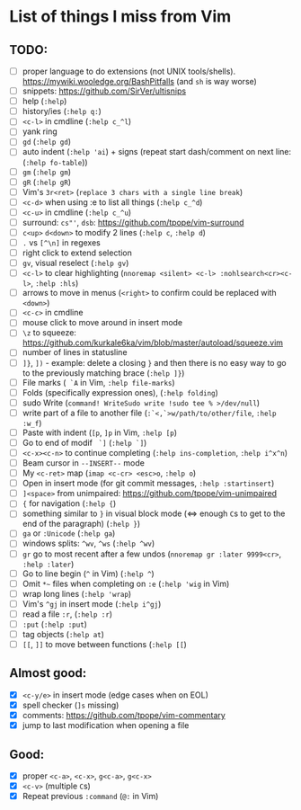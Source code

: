 # List of things I miss from Vim

## TODO:
- [ ] proper language to do extensions (not UNIX tools/shells). https://mywiki.wooledge.org/BashPitfalls (and `sh` is way worse)
- [ ] snippets: https://github.com/SirVer/ultisnips
- [ ] help (`:help`)
- [ ] history/ies (`:help q:`)
- [ ] `<c-l>` in cmdline (`:help c_^l`)
- [ ] yank ring
- [ ] `gd` (`:help gd`)
- [ ] auto indent (`:help 'ai`) + signs (repeat start dash/comment on next line: (`:help fo-table`))
- [ ] `gm` (`:help gm`)
- [ ] `gR` (`:help gR`)
- [ ] Vim's `3r<ret>` (`replace 3 chars with a single line break`)
- [ ] `<c-d>` when using :e to list all things (`:help c_^d`)
- [ ] `<c-u>` in cmdline (`:help c_^u`)
- [ ] surround: `cs"'`, `dsb`: https://github.com/tpope/vim-surround
- [ ] `c<up>` `d<down>` to modify 2 lines (`:help c`, `:help d`)
- [ ] `.` vs `[^\n]` in regexes
- [ ] right click to extend selection
- [ ] `gv`, visual reselect (`:help gv`)
- [ ] `<c-l>` to clear highlighting (`nnoremap <silent> <c-l> :nohlsearch<cr><c-l>`, `:help :hls`)
- [ ] arrows to move in menus (`<right>` to confirm could be replaced with `<down>`)
- [ ] `<c-c>` in cmdline
- [ ] mouse click to move around in insert mode
- [ ] `\z` to squeeze: https://github.com/kurkale6ka/vim/blob/master/autoload/squeeze.vim
- [ ] number of lines in statusline
- [ ] `]}`, `])` - example: delete a closing `}` and then there is no easy way to go to the previously matching brace (`:help ]}`)
- [ ] File marks (`` `A`` in Vim, `:help file-marks`)
- [ ] Folds (specifically expression ones), (`:help folding`)
- [ ] sudo Write (`command! WriteSudo write !sudo tee % >/dev/null`)
- [ ] write part of a file to another file (``:`<,`>w/path/to/other/file``, `:help :w_f`)
- [ ] Paste with indent (`[p`, `]p` in Vim, `:help [p`)
- [ ] Go to end of modif `` `]`` (``:help `]``)
- [ ] `<c-x><c-n>` to continue completing (`:help ins-completion`, `:help i^x^n`)
- [ ] Beam cursor in `--INSERT--` mode
- [ ] My `<c-ret>` map (`imap <c-cr> <esc>o`, `:help o`)
- [ ] Open in insert mode (for git commit messages, `:help :startinsert`)
- [ ] `]<space>` from unimpaired: https://github.com/tpope/vim-unimpaired
- [ ] `{` for navigation (`:help {`)
- [ ] something similar to `}` in visual block mode (<=> enough `C`s to get to the end of the paragraph) (`:help }`)
- [ ] `ga` or `:Unicode` (`:help ga`)
- [ ] windows splits: `^wv`, `^ws` (`:help ^wv`)
- [ ] `gr` go to most recent after a few undos (`nnoremap gr :later 9999<cr>`, `:help :later`)
- [ ] Go to line begin (`^` in Vim) (`:help ^`)
- [ ] Omit `*~` files when completing on `:e` (`:help 'wig` in Vim)
- [ ] wrap long lines (`:help 'wrap`)
- [ ] Vim's `^gj` in insert mode (`:help i^gj`)
- [ ] read a file `:r`, (`:help :r`)
- [ ] `:put` (`:help :put`)
- [ ] tag objects (`:help at`)
- [ ] `[[`, `]]` to move between functions (`:help [[`)

## Almost good:
- [x] `<c-y/e>` in insert mode (edge cases when on EOL)
- [x] spell checker (`]s` missing)
- [x] comments: https://github.com/tpope/vim-commentary
- [x] jump to last modification when opening a file

## Good:
- [x] proper `<c-a>`, `<c-x>`, `g<c-a>`, `g<c-x>`
- [x] `<c-v>` (multiple `C`s)
- [x] Repeat previous `:command` (`@:` in Vim)
